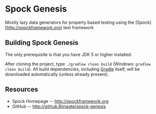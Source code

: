 Spock Genesis
===============
Mostly lazy data generators for property based testing using the [Spock][http://spockframework.org] test framework

Building Spock Genesis
--------------
The only prerequisite is that you have JDK 5 or higher installed.

After cloning the project, type `./gradlew clean build` (Windows: `gradlew clean build`). All build dependencies,
including [Gradle](http://www.gradle.org) itself, will be downloaded automatically (unless already present).

Resources
---------
* Spock Homepage -- http://spockframework.org
* GitHub -- http://github.Bijnagte/spock-genesis